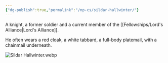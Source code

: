 ```yaml
---
{"dg-publish":true,"permalink":"/np-cs/sildar-hallwinter/"}
---
```


A knight, a former soldier and a current member of the [[Fellowships/Lord's Alliance\|Lord's Alliance]].

He often wears a red cloak, a white tabbard, a full-body platemail, with a chainmail underneath.

![Sildar Hallwinter.webp](/img/user/Assets/Sildar%20Hallwinter.webp)
